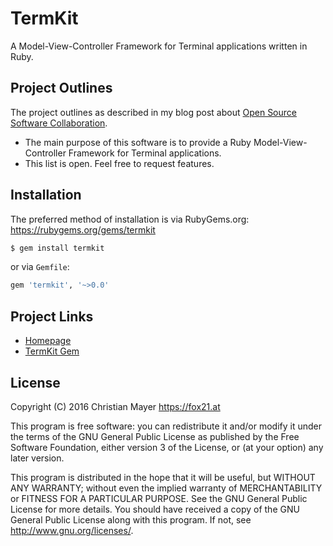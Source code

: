 # TermKit

A Model-View-Controller Framework for Terminal applications written in Ruby.

## Project Outlines

The project outlines as described in my blog post about [Open Source Software Collaboration](https://blog.fox21.at/2019/02/21/open-source-software-collaboration.html).

- The main purpose of this software is to provide a Ruby Model-View-Controller Framework for Terminal applications.
- This list is open. Feel free to request features.

## Installation

The preferred method of installation is via RubyGems.org:  
<https://rubygems.org/gems/termkit>

```bash
$ gem install termkit
```

or via `Gemfile`:

```ruby
gem 'termkit', '~>0.0'
```

## Project Links

- [Homepage](https://termkit.fox21.at/)
- [TermKit Gem](https://rubygems.org/gems/termkit)

## License

Copyright (C) 2016 Christian Mayer <https://fox21.at>

This program is free software: you can redistribute it and/or modify it under the terms of the GNU General Public License as published by the Free Software Foundation, either version 3 of the License, or (at your option) any later version.

This program is distributed in the hope that it will be useful, but WITHOUT ANY WARRANTY; without even the implied warranty of MERCHANTABILITY or FITNESS FOR A PARTICULAR PURPOSE. See the GNU General Public License for more details. You should have received a copy of the GNU General Public License along with this program. If not, see <http://www.gnu.org/licenses/>.
